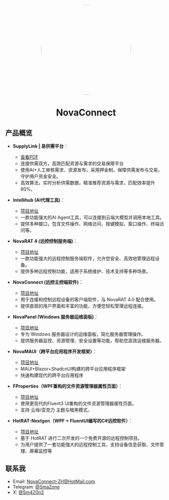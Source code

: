 <div align=center>
   <img style="border-radius:225px" src="logo.jpg" width="280" height="280"/>
   <h1>NovaConnect</h1>
</div>

## 产品概览

* **SupplyLink | 易供需平台**：
    * [查看PDF](https://novaconnect.github.io/supplylink.pdf)
    * 连接供需双方，高效匹配资源与需求的交易保障平台
    * 使用AI+人工审核需求、资源发布，采用押金制，保障供需发布与交易，守护用户资金安全。
    * 高效算法，实时分析供需数据，精准推荐资源与需求，匹配效率提升80%。

* **Intellihub (AI代理工具)**：
    * [项目地址](https://github.com/Yuxi-IT/Intellihub)
    * 一款功能强大的AI Agent工具，可以连接到云端大模型并调用本地工具。
    * 提供多种接口，包含文件操作、网络访问、按键模拟、窗口操作、终端访问等。

* **NovaRAT 4 (远控控制服务端)**：
    * [项目地址](https://github.com/Yuxi-IT/HotRAT4)
    * 一款功能强大的远程控制服务端软件，允许您安全、高效地管理远程设备。
    * 提供多种远程控制功能，适用于系统维护、技术支持等多种场景。

* **NovaConnect (远控主控端软件)**：
    * [项目地址](https://github.com/Yuxi-IT/NovaConnect)
    * 用于连接和控制远程设备的客户端软件，与 NovaRAT 4.0 配合使用。
    * 提供直观的用户界面和丰富的功能，方便您轻松管理远程连接。

* **NovaPanel (Windows 服务器运维面板)**：
    * [项目地址](https://github.com/Yuxi-IT/NovaPanel)
    * 专为 Windows 服务器设计的运维面板，简化服务器管理操作。
    * 提供服务器监控、资源管理、安全设置等功能，帮助您高效运维服务器。

* **NovaMAUI（跨平台应用程序开发框架）**：
    * [项目地址](https://github.com/Yuxi-IT/NovaMAUI)
    * MAUI+Blazor+ShadcnUI构建的跨平台应用程序框架
    * 快速构建现代的跨平台应用程序

* **FProperties（WPF重构的文件资源管理器属性页面）**：
    * [项目地址](https://github.com/Yuxi-IT/FProperties)
    * 使用更现代的Fluent3 UI重构的文件资源管理器属性页面。
    * 支持 云母/亚克力 主题与暗黑模式。

* **HotRAT-Nextgen（WPF + FluentUI编写的C#远控软件）**：
    * [项目地址](https://github.com/SmaZone2020/HotRAT-Nextgen)
    * 基于 HotRAT 进行二次开发的一个免费开源的远程控制项目。
    * 为用户提供了一套功能强大的远程控制工具，支持设备信息获取、文件管理、屏幕监控等



## 联系我
* Email: [NovaConnect-ZH@HotMail.com](mailto:NovaConnect-ZH@HotMail.com)
* Telegram: [@SmaZone](https://t.me/SmaZone)
* X: [@Sm4Z0n3](https://x.com/Sm4Z0n3)
